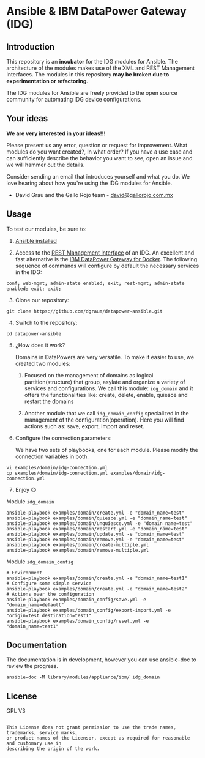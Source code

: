Ansible & IBM DataPower Gateway (IDG)
==========================

Introduction
---------------

This repository is an **incubator** for the IDG modules for Ansible.
The architecture of the modules makes use of the XML and REST Management Interfaces.
The modules in this repository **may be broken due to experimentation or refactoring**.

The IDG modules for Ansible are freely provided to the open source community for automating IDG device configurations.

Your ideas
----------

**We are very interested in your ideas!!!**

Please present us any error, question or request for improvement. What modules do you want created?, In what order?
If you have a use case and can sufficiently describe the behavior you want to see, open an issue and we will hammer out the details.

Consider sending an email that introduces yourself and what you do. We love hearing about how you're using the IDG modules for Ansible.
- David Grau and the Gallo Rojo team - david@gallorojo.com.mx

Usage
----

To test our modules, be sure to:

1. [Ansible installed](https://docs.ansible.com/ansible/latest/installation_guide/intro_installation.html)

2. Access to the [REST Management Interface](https://www.ibm.com/support/knowledgecenter/en/SS9H2Y_7.6.0/com.ibm.dp.doc/restmgtinterface.html) of an IDG. An excellent and fast alternative is the [IBM DataPower Gateway for Docker](https://hub.docker.com/r/ibmcom/datapower/). The following sequence of commands will configure by default the necessary services in the IDG:

```
conf; web-mgmt; admin-state enabled; exit; rest-mgmt; admin-state enabled; exit; exit;
```

3. Clone our repository:

```shell
git clone https://github.com/dgraum/datapower-ansible.git
```

4. Switch to the repository:

```shell
cd datapower-ansible
```

5. ¿How does it work?

    Domains in DataPowers are very versatile. To make it easier to use, we created two modules:

    1) Focused on the management of domains as logical partition(structure) that group, asylate and organize a variety of services and configurations.
       We call this module: `idg_domain` and it offers the functionalities like: create, delete, enable, quiesce and restart the domains

    2) Another module that we call `idg_domain_config` specialized in the management of the configuration(operation).
       Here you will find actions such as: save, export, import and reset.

6. Configure the connection parameters:

    We have two sets of playbooks, one for each module. Please modify the connection variables in both.

```shell
vi examples/domain/idg-connection.yml
cp examples/domain/idg-connection.yml examples/domain/idg-connection.yml
```

7. Enjoy :blush:

Module `idg_domain`

```shell
ansible-playbook examples/domain/create.yml -e "domain_name=test"
ansible-playbook examples/domain/quiesce.yml -e "domain_name=test"
ansible-playbook examples/domain/unquiesce.yml -e "domain_name=test"
ansible-playbook examples/domain/restart.yml -e "domain_name=test"
ansible-playbook examples/domain/update.yml -e "domain_name=test"
ansible-playbook examples/domain/remove.yml -e "domain_name=test"
ansible-playbook examples/domain/create-multiple.yml
ansible-playbook examples/domain/remove-multiple.yml
```

Module `idg_domain_config`
```shell
# Environment
ansible-playbook examples/domain/create.yml -e "domain_name=test1"
# Configure some simple service
ansible-playbook examples/domain/create.yml -e "domain_name=test2"
# Actions over the configuration
ansible-playbook examples/domain_config/save.yml -e "domain_name=default"
ansible-playbook examples/domain_config/export-import.yml -e "origin=test destination=test1"
ansible-playbook examples/domain_config/reset.yml -e "domain_name=test1"
```
Documentation
-------------

The documentation is in development, however you can use ansible-doc to review the progress.

```shell
ansible-doc -M library/modules/appliance/ibm/ idg_domain
```

License
-------

GPL V3
~~~~~~

This License does not grant permission to use the trade names, trademarks, service marks,
or product names of the Licensor, except as required for reasonable and customary use in
describing the origin of the work.
